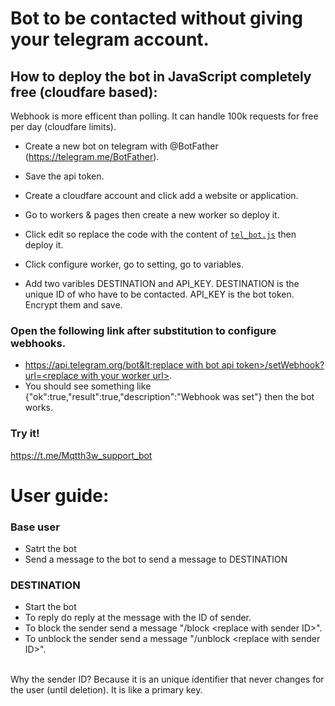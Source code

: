 # Bot to be contacted without giving your telegram account.

## How to deploy the bot in JavaScript completely free (cloudfare based):
Webhook is more efficent than polling. It can handle 100k requests for free per day (cloudfare limits).

- Create a new bot on telegram with @BotFather (https://telegram.me/BotFather).
- Save the api token.

- Create a cloudfare account and click add a website or application.
- Go to workers & pages then create a new worker so deploy it.
- Click edit so replace the code with the content of [`tel_bot.js`](./tel_bot.js) then deploy it.
- Click configure worker, go to setting, go to variables.
- Add two varibles DESTINATION and API_KEY. DESTINATION is the unique ID of who have to be contacted. API_KEY is the bot token. Encrypt them and save.

### Open the following link after substitution to configure webhooks.
- [https://api.telegram.org/bot&lt;replace with bot api token&gt;/setWebhook?url=&lt;replace with your worker url&gt;](URL).
- You should see something like {"ok":true,"result":true,"description":"Webhook was set"} then the bot works.

### Try it!
https://t.me/Mqtth3w_support_bot

# User guide:
### Base user
- Satrt the bot
- Send a message to the bot to send a message to DESTINATION
### DESTINATION
- Start the bot
- To reply do reply at the message with the ID of sender. 
- To block the sender send a message "/block &lt;replace with sender ID&gt;".
- To unblock the sender send a message "/unblock &lt;replace with sender ID&gt;".
<br>
Why the sender ID? Because it is an unique identifier that never changes for the user (until deletion). It is like a primary key.
